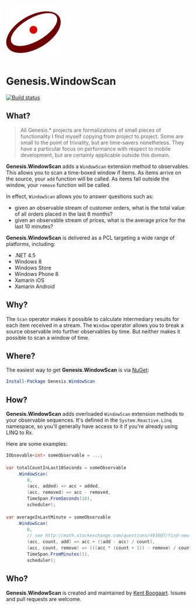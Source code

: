 ![Logo](Art/Logo150x150.png "Logo")

# Genesis.WindowScan

[![Build status](https://ci.appveyor.com/api/projects/status/6xahxjp1ac5ly0g2?svg=true)](https://ci.appveyor.com/project/kentcb/genesis-windowscan)

## What?

> All Genesis.* projects are formalizations of small pieces of functionality I find myself copying from project to project. Some are small to the point of triviality, but are time-savers nonetheless. They have a particular focus on performance with respect to mobile development, but are certainly applicable outside this domain.
 
**Genesis.WindowScan** adds a `WindowScan` extension method to observables. This allows you to scan a time-boxed window if items. As items arrive on the source, your `add` function will be called. As items fall outside the window, your `remove` function will be called.

In effect, `WindowScan` allows you to answer questions such as:

* given an observable stream of customer orders, what is the total value of all orders placed in the last 6 months?
* given an observable stream of prices, what is the average price for the last 10 minutes?

**Genesis.WindowScan** is delivered as a PCL targeting a wide range of platforms, including:

* .NET 4.5
* Windows 8
* Windows Store
* Windows Phone 8
* Xamarin iOS
* Xamarin Android

## Why?

The `Scan` operator makes it possible to calculate intermediary results for each item received in a stream. The `Window` operator allows you to break a source observable into further observables by time. But neither makes it possible to scan a window of time.

## Where?

The easiest way to get **Genesis.WindowScan** is via [NuGet](http://www.nuget.org/packages/Genesis.WindowScan/):

```PowerShell
Install-Package Genesis.WindowScan
```

## How?

**Genesis.WindowScan** adds overloaded `WindowScan` extension methods to your observable sequences. It's defined in the `System.Reactive.Linq` namespace, so you'll generally have access to it if you're already using LINQ to Rx.

Here are some examples:

```C#
IObsevable<int> someObservable = ...;

var totalCountInLast10Seconds = someObservable
    .WindowScan(
        0,
        (acc, added) => acc + added,
        (acc, removed) => acc - removed,
        TimeSpan.FromSeconds(10),
        scheduler);

var averageInLastMinute = someObservable
    .WindowScan(
        0,
        // see http://math.stackexchange.com/questions/493607/find-new-average-if-removing-one-element-from-current-average for the Math
        (acc, count, add) => acc + ((add - acc) / count),
        (acc, count, remove) => (((acc * (count + 1)) - remove) / count),
        TimeSpan.FromMinutes(1),
        scheduler);
``` 

## Who?

**Genesis.WindowScan** is created and maintained by [Kent Boogaart](http://kent-boogaart.com). Issues and pull requests are welcome.